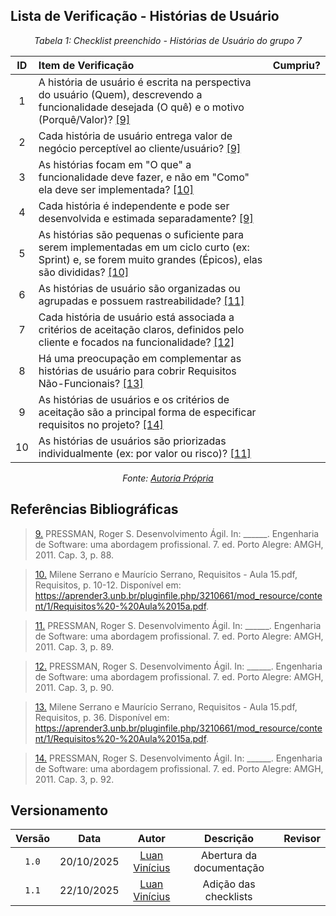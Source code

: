 ## Lista de Verificação - Histórias de Usuário 

*<p style="text-align: center;">Tabela 1: Checklist preenchido - Histórias de Usuário do grupo 7</p>*

| ID | Item de Verificação | Cumpriu? |
| :---: | :--- | :---: |
| 1 | A história de usuário é escrita na perspectiva do usuário (Quem), descrevendo a funcionalidade desejada (O quê) e o motivo (Porquê/Valor)? <a id="anchor_9" href="#REF9">[9]</a> | |
| 2 | Cada história de usuário entrega valor de negócio perceptível ao cliente/usuário? <a id="anchor_9" href="#REF9">[9]</a> | |
| 3 | As histórias focam em "O que" a funcionalidade deve fazer, e não em "Como" ela deve ser implementada? <a id="anchor_10" href="#REF10">[10]</a> | |
| 4 | Cada história é independente e pode ser desenvolvida e estimada separadamente? <a id="anchor_9" href="#REF9">[9]</a>| |
| 5 | As histórias são pequenas o suficiente para serem implementadas em um ciclo curto (ex: Sprint) e, se forem muito grandes (Épicos), elas são divididas? <a id="anchor_10" href="#REF10">[10]</a> | |
| 6 | As histórias de usuário são organizadas ou agrupadas e possuem rastreabilidade? <a id="anchor_11" href="#REF11">[11]</a> | |
| 7 | Cada história de usuário está associada a critérios de aceitação claros, definidos pelo cliente e focados na funcionalidade? <a id="anchor_12" href="#REF12">[12]</a> | |
| 8 | Há uma preocupação em complementar as histórias de usuário para cobrir Requisitos Não-Funcionais? <a id="anchor_13" href="#REF13">[13]</a> | |
| 9 | As histórias de usuários e os critérios de aceitação são a principal forma de especificar requisitos no projeto? <a id="anchor_14" href="#REF14">[14]</a> | |
| 10 | As histórias de usuários são priorizadas individualmente (ex: por valor ou risco)? <a id="anchor_11" href="#REF11">[11]</a>| |

*<p style="text-align: center;">Fonte: [Autoria Própria](../Listas%20de%20Verificações.md) </p>*

## Referências Bibliográficas

> <a id="REF9" href="#anchor_9">9.</a> PRESSMAN, Roger S. Desenvolvimento Ágil. In: ______. Engenharia de Software: uma abordagem profissional. 7. ed.
Porto Alegre: AMGH, 2011. Cap. 3, p. 88.

> <a id="REF10" href="#anchor_10">10.</a> Milene Serrano e Maurício Serrano, Requisitos - Aula 15.pdf, Requisitos, p. 10-12. Disponível em: <https://aprender3.unb.br/pluginfile.php/3210661/mod_resource/content/1/Requisitos%20-%20Aula%2015a.pdf>.

> <a id="REF11" href="#anchor_11">11.</a> PRESSMAN, Roger S. Desenvolvimento Ágil. In: ______. Engenharia de Software: uma abordagem profissional. 7. ed.
Porto Alegre: AMGH, 2011. Cap. 3, p. 89.

> <a id="REF12" href="#anchor_12">12.</a> PRESSMAN, Roger S. Desenvolvimento Ágil. In: ______. Engenharia de Software: uma abordagem profissional. 7. ed.
Porto Alegre: AMGH, 2011. Cap. 3, p. 90.

> <a id="REF13" href="#anchor_13">13.</a> Milene Serrano e Maurício Serrano, Requisitos - Aula 15.pdf, Requisitos, p. 36. Disponível em: <https://aprender3.unb.br/pluginfile.php/3210661/mod_resource/content/1/Requisitos%20-%20Aula%2015a.pdf>.

> <a id="REF14" href="#anchor_14">14.</a> PRESSMAN, Roger S. Desenvolvimento Ágil. In: ______. Engenharia de Software: uma abordagem profissional. 7. ed.
Porto Alegre: AMGH, 2011. Cap. 3, p. 92.

## Versionamento

| Versão | Data       | Autor               | Descrição                       | Revisor |
|:--------:|:------------:|:---------------:|:-------------------------------:|:---------:|
| ``1.0``    | 20/10/2025 | [Luan Vinícius](https://github.com/luannvi)  | Abertura da documentação | |
| ``1.1``    | 22/10/2025 | [Luan Vinícius](https://github.com/luannvi)  | Adição das checklists | |